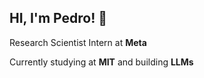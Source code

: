 ## HI, I'm Pedro! :wave:

Research Scientist Intern at **Meta** 

Currently studying at **MIT** and building **LLMs**




